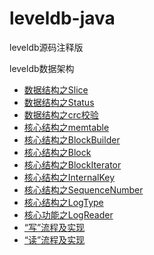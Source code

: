 # leveldb-java

leveldb源码注释版

leveldb数据架构
- [数据结构之Slice](https://blog.csdn.net/u010659877/article/details/108560473)
- [数据结构之Status](https://blog.csdn.net/u010659877/article/details/108625264)
- [数据结构之crc校验](https://blog.csdn.net/u010659877/article/details/108683360)
- [核心结构之memtable](https://blog.csdn.net/u010659877/article/details/108713586)
- [核心结构之BlockBuilder](https://blog.csdn.net/u010659877/article/details/109497603)
- [核心结构之Block](https://blog.csdn.net/u010659877/article/details/109546774)
- [核心结构之BlockIterator](https://blog.csdn.net/u010659877/article/details/109547668)
- [核心结构之InternalKey](https://blog.csdn.net/u010659877/article/details/109996146)
- [核心结构之SequenceNumber](https://blog.csdn.net/u010659877/article/details/109996918)
- [核心结构之LogType](https://blog.csdn.net/u010659877/article/details/110094741)
- [核心功能之LogReader](https://blog.csdn.net/u010659877/article/details/110132695)
- [“写”流程及实现](https://blog.csdn.net/u010659877/article/details/110353104)
- [“读”流程及实现](https://blog.csdn.net/u010659877/article/details/110355094)
